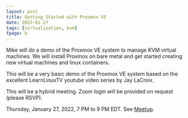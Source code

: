 ```yaml
---
layout: post
title: Getting Started with Proxmox VE
date: 2022-01-27
tags: [virtualization, kvm]
fpage: b
---
```


Mike will do a demo of the Proxmox VE system to manage KVM virtual machines. We
will install Proxmox on bare metal and get started creating new virtual
machines and linux containers.

This will be a very basic demo of the Proxmox VE system based on the excellent
LearnLinuxTV youtube video series by Jay LaCroix.

This will be a hybrid meeting. Zoom login will be provided on request (please
RSVP).

Thursday, January 27, 2022, 7 PM to 9 PM EDT. See [Meetup]({{site.meetupurl}}).
